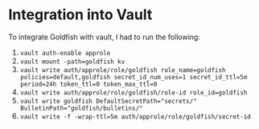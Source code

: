 # Integration into Vault

To integrate Goldfish with vault, I had to run the following:

1. `vault auth-enable approle`
1. `vault mount -path=goldfish kv`
1. `vault write auth/approle/role/goldfish role_name=goldfish policies=default,goldfish secret_id_num_uses=1 secret_id_ttl=5m period=24h token_ttl=0 token_max_ttl=0`
1. `vault write auth/approle/role/goldfish/role-id role_id=goldfish`
1. `vault write goldfish DefaultSecretPath="secrets/" BulletinPath="goldfish/bulletins/"`
1. `vault write -f -wrap-ttl=5m auth/approle/role/goldfish/secret-id`
